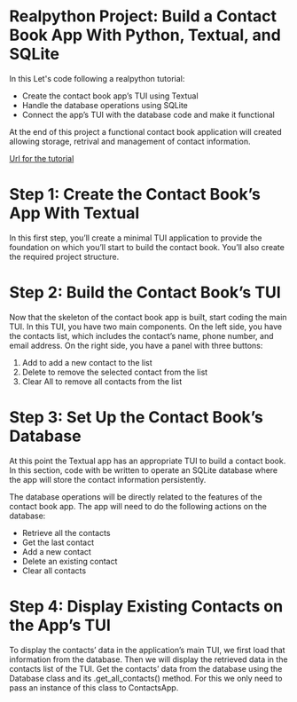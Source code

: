 # Realpython Project: Build a Contact Book App With Python, Textual, and SQLite

In this Let's code following a realpython tutorial:

- Create the contact book app’s TUI using Textual
- Handle the database operations using SQLite
- Connect the app’s TUI with the database code and make it functional

At the end of this project a functional contact book application will created allowing storage, retrival and management of contact information.

[Url for the tutorial](https://realpython.com/contact-book-python-textual/)

# Step 1: Create the Contact Book’s App With Textual

In this first step, you’ll create a minimal TUI application to provide the foundation on which you’ll start to build the contact book. You’ll also create the required project structure.

# Step 2: Build the Contact Book’s TUI

Now that the skeleton of the contact book app is built, start coding the main TUI. In this TUI, you have two main components. On the left side, you have the contacts list, which includes the contact’s name, phone number, and email address. On the right side, you have a panel with three buttons:

1. Add to add a new contact to the list
2. Delete to remove the selected contact from the list
3. Clear All to remove all contacts from the list

# Step 3: Set Up the Contact Book’s Database

At this point the Textual app has an appropriate TUI to build a contact book. In this section, code with be written to operate an SQLite database where the app will store the contact information persistently.  

The database operations will be directly related to the features of the contact book app. The app will need to do the following actions on the database:

- Retrieve all the contacts
- Get the last contact
- Add a new contact
- Delete an existing contact
- Clear all contacts

# Step 4: Display Existing Contacts on the App’s TUI

To display the contacts’ data in the application’s main TUI, we first load that information from the database. Then we will display the retrieved data in the contacts list of the TUI. Get the contacts’ data from the database using the Database class and its .get_all_contacts() method. For this we only need to pass an instance of this class to ContactsApp.